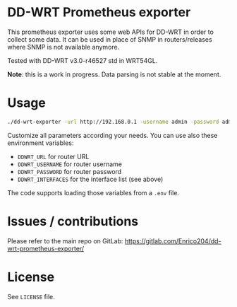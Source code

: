 # DD-WRT Prometheus exporter

This prometheus exporter uses some web APIs for DD-WRT in order to collect some data.
It can be used in place of SNMP in routers/releases where SNMP is not available anymore.

Tested with DD-WRT v3.0-r46527 std in WRT54GL.

**Note**: this is a work in progress. Data parsing is not stable at the moment.

# Usage

```sh
./dd-wrt-exporter -url http://192.168.0.1 -username admin -password admin -interfaces eth0,eth1,br0
```

Customize all parameters according your needs. You can use also these environment variables:
* `DDWRT_URL` for router URL
* `DDWRT_USERNAME` for router username
* `DDWRT_PASSWORD` for router password
* `DDWRT_INTERFACES` for the interface list (see above)

The code supports loading those variables from a `.env` file.

# Issues / contributions

Please refer to the main repo on GitLab: https://gitlab.com/Enrico204/dd-wrt-prometheus-exporter/

# License

See `LICENSE` file.
